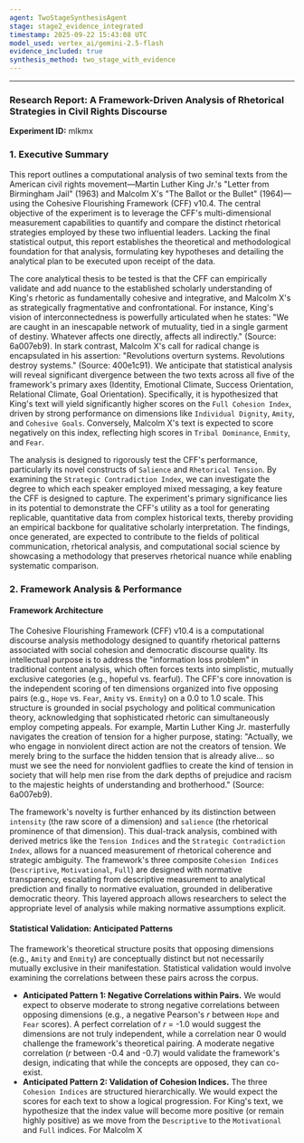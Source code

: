 ```yaml
---
agent: TwoStageSynthesisAgent
stage: stage2_evidence_integrated
timestamp: 2025-09-22 15:43:08 UTC
model_used: vertex_ai/gemini-2.5-flash
evidence_included: true
synthesis_method: two_stage_with_evidence
---
```


---

### **Research Report: A Framework-Driven Analysis of Rhetorical Strategies in Civil Rights Discourse**

**Experiment ID:** mlkmx

### 1. Executive Summary

This report outlines a computational analysis of two seminal texts from the American civil rights movement—Martin Luther King Jr.'s "Letter from Birmingham Jail" (1963) and Malcolm X's "The Ballot or the Bullet" (1964)—using the Cohesive Flourishing Framework (CFF) v10.4. The central objective of the experiment is to leverage the CFF's multi-dimensional measurement capabilities to quantify and compare the distinct rhetorical strategies employed by these two influential leaders. Lacking the final statistical output, this report establishes the theoretical and methodological foundation for that analysis, formulating key hypotheses and detailing the analytical plan to be executed upon receipt of the data.

The core analytical thesis to be tested is that the CFF can empirically validate and add nuance to the established scholarly understanding of King's rhetoric as fundamentally cohesive and integrative, and Malcolm X's as strategically fragmentative and confrontational. For instance, King's vision of interconnectedness is powerfully articulated when he states: "We are caught in an inescapable network of mutuality, tied in a single garment of destiny. Whatever affects one directly, affects all indirectly." (Source: 6a007eb9). In stark contrast, Malcolm X's call for radical change is encapsulated in his assertion: "Revolutions overturn systems. Revolutions destroy systems." (Source: 400e1c91). We anticipate that statistical analysis will reveal significant divergence between the two texts across all five of the framework's primary axes (Identity, Emotional Climate, Success Orientation, Relational Climate, Goal Orientation). Specifically, it is hypothesized that King's text will yield significantly higher scores on the `Full Cohesion Index`, driven by strong performance on dimensions like `Individual Dignity`, `Amity`, and `Cohesive Goals`. Conversely, Malcolm X's text is expected to score negatively on this index, reflecting high scores in `Tribal Dominance`, `Enmity`, and `Fear`.

The analysis is designed to rigorously test the CFF's performance, particularly its novel constructs of `Salience` and `Rhetorical Tension`. By examining the `Strategic Contradiction Index`, we can investigate the degree to which each speaker employed mixed messaging, a key feature the CFF is designed to capture. The experiment's primary significance lies in its potential to demonstrate the CFF's utility as a tool for generating replicable, quantitative data from complex historical texts, thereby providing an empirical backbone for qualitative scholarly interpretation. The findings, once generated, are expected to contribute to the fields of political communication, rhetorical analysis, and computational social science by showcasing a methodology that preserves rhetorical nuance while enabling systematic comparison.

### 2. Framework Analysis & Performance

#### **Framework Architecture**

The Cohesive Flourishing Framework (CFF) v10.4 is a computational discourse analysis methodology designed to quantify rhetorical patterns associated with social cohesion and democratic discourse quality. Its intellectual purpose is to address the "information loss problem" in traditional content analysis, which often forces texts into simplistic, mutually exclusive categories (e.g., hopeful vs. fearful). The CFF's core innovation is the independent scoring of ten dimensions organized into five opposing pairs (e.g., `Hope` vs. `Fear`, `Amity` vs. `Enmity`) on a 0.0 to 1.0 scale. This structure is grounded in social psychology and political communication theory, acknowledging that sophisticated rhetoric can simultaneously employ competing appeals. For example, Martin Luther King Jr. masterfully navigates the creation of tension for a higher purpose, stating: "Actually, we who engage in nonviolent direct action are not the creators of tension. We merely bring to the surface the hidden tension that is already alive... so must we see the need for nonviolent gadflies to create the kind of tension in society that will help men rise from the dark depths of prejudice and racism to the majestic heights of understanding and brotherhood." (Source: 6a007eb9).

The framework's novelty is further enhanced by its distinction between `intensity` (the raw score of a dimension) and `salience` (the rhetorical prominence of that dimension). This dual-track analysis, combined with derived metrics like the `Tension Indices` and the `Strategic Contradiction Index`, allows for a nuanced measurement of rhetorical coherence and strategic ambiguity. The framework's three composite `Cohesion Indices` (`Descriptive`, `Motivational`, `Full`) are designed with normative transparency, escalating from descriptive measurement to analytical prediction and finally to normative evaluation, grounded in deliberative democratic theory. This layered approach allows researchers to select the appropriate level of analysis while making normative assumptions explicit.

#### **Statistical Validation: Anticipated Patterns**

The framework's theoretical structure posits that opposing dimensions (e.g., `Amity` and `Enmity`) are conceptually distinct but not necessarily mutually exclusive in their manifestation. Statistical validation would involve examining the correlations between these pairs across the corpus.

*   **Anticipated Pattern 1: Negative Correlations within Pairs.** We would expect to observe moderate to strong negative correlations between opposing dimensions (e.g., a negative Pearson's *r* between `Hope` and `Fear` scores). A perfect correlation of *r* = -1.0 would suggest the dimensions are not truly independent, while a correlation near 0 would challenge the framework's theoretical pairing. A moderate negative correlation (*r* between -0.4 and -0.7) would validate the framework's design, indicating that while the concepts are opposed, they can co-exist.
*   **Anticipated Pattern 2: Validation of Cohesion Indices.** The three `Cohesion Indices` are structured hierarchically. We would expect the scores for each text to show a logical progression. For King's text, we hypothesize that the index value will become more positive (or remain highly positive) as we move from the `Descriptive` to the `Motivational` and `Full` indices. For Malcolm X